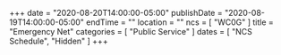 +++
date = "2020-08-20T14:00:00-05:00"
publishDate = "2020-08-19T14:00:00-05:00"
endTime = ""
location = ""
ncs = [ "WC0G" ]
title = "Emergency Net"
categories = [ "Public Service" ]
dates = [ "NCS Schedule", "Hidden" ]
+++

